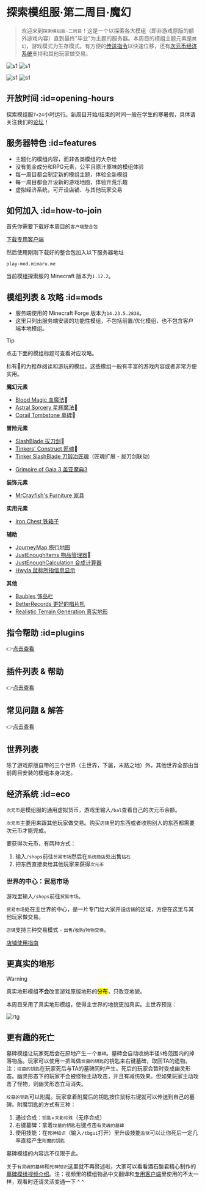# 探索模组服·第二周目·魔幻

> 欢迎来到`探索模组服·二周目`！这是一个以探索各大模组（即非游戏原版的额外游戏内容）直到最终"毕业"为主题的服务器。本周目的模组主题元素是`魔幻`，游戏模式为生存模式。有方便的[传送指令](/welcome/commands.md)以快速位移，还有[次元币经济系统](#eco)支持和其他玩家做交易。

![s1](../assets/images/servers/preview-bloodmagic.jpg ':class=img-small')
![s1](../assets/images/servers/preview-as.jpg ':class=img-small')

![s1](../assets/images/servers/preview-gaia.jpg ':class=img-small')
![s1](../assets/images/servers/preview-tinker.jpg ':class=img-small')

## 开放时间 :id=opening-hours

探索模组服`7×24`小时运行。新周目开始/结束的时间一般在学生的寒暑假，具体请关注我们的[论坛][bbs]！

## 服务器特色 :id=features

- 主题化的模组内容，而非各类模组的大杂烩
- 没有氪金成分和RPG元素，公平且原汁原味的模组体验
- 每一周目都会制定新的模组主题，体验全新模组
- 每一周目都会开设新的游戏地图，体验开荒乐趣
- 虚拟经济系统，可开设店铺、与其他玩家交易

## 如何加入 :id=how-to-join

首先你需要下载好本周目的`客户端整合包`

<a href="#/downloads.md" target="_blank" class="button">下载专用客户端</a>

然后使用刚刚下载好的整合包加入以下服务器地址

    play-mod.mimaru.me

当前模组探索服的 Minecraft 版本为`1.12.2`。

## 模组列表 & 攻略 :id=mods

- 服务端使用的 Minecraft Forge 版本为`14.23.5.2838`。
- 这里只列出服务端安装的功能性模组，不包括前置/优化模组，也不包含客户端本地模组。

> [!tip]
> 点击下面的模组标题可查看对应攻略。
>
> 标有🌟的为推荐阅读和游玩的模组。这些模组一般有丰富的游戏内容或者非常方便实用。

<!-- panels:start -->

<!-- div:panel-left -->

**魔幻元素**

- [Blood Magic 血魔法][bm]🌟
- [Astral Sorcery 星辉魔法][as]🌟
- [Corail Tombstone 墓碑][ct]🌟

**冒险元素**

- [SlashBlade 拔刀剑][sb]🌟
- [Tinkers' Construct 匠魂][tc]🌟
- [Tinker SlashBlade 刀锻冶匠魂][tc_slashblade]（匠魂扩展 - 拔刀剑联动）
<!-- - [Construct's Armory 匠魂兵工厂][tc_conarm]（匠魂扩展 - 支持制作盔甲） -->
- [Grimoire of Gaia 3 盖亚魔典3][gaia3]

**装饰元素**

- [MrCrayfish's Furniture 家具][furniture]

<!-- div:panel-right -->

**实用元素**

- [Iron Chest 铁箱子][ironchest]

**辅助**

- [JourneyMap 旅行地图][journeymap]
- [JustEnoughItems 物品管理器][jei]🌟
- [JustEnoughCalculation 合成计算器][jec]
- [Hwyla 鼠标所指信息显示][hwyla]

**其他**

- [Baubles 饰品栏][baubles]
- [BetterRecords 更好的唱片机][betterrecords]
- [Realistic Terrain Generation 真实地形][rtg]

<!-- panels:end -->

[bm]: https://www.bilibili.com/video/av11364354
[as]: https://www.bilibili.com/video/av21988235
[journeymap]: https://www.mcbbs.net/thread-612917-1-1.html
[furniture]: https://www.bilibili.com/video/av10407590
[tc]: https://www.bilibili.com/video/av8317656
[tc_slashblade]: https://www.mcbbs.net/thread-846907-1-1.html
[tc_conarm]: https://www.bilibili.com/video/av37293887
[gaia3]: https://www.mcbbs.net/thread-445944-1-1.html
[ironchest]: https://www.mcbbs.net/thread-372723-1-1.html
[betterrecords]: https://bbs.mimaru.me/d/320
[ts]: https://www.mcmod.cn/class/557.html
[sb]: https://www.mcmod.cn/class/366.html
[ct]: https://www.bilibili.com/video/av55562073
[jei]: https://www.bilibili.com/video/av7699958
[jec]: https://www.mcbbs.net/thread-561503-1-1.html
[baubles]: https://www.mcmod.cn/class/473.html
[rtg]: https://www.mcmod.cn/class/635.html
[hwyla]: https://www.mcbbs.net/thread-648893-1-1.html

## 指令帮助 :id=plugins

👉[点击查看](/welcome/commands.md)

## 插件列表 & 帮助

👉[点击查看](/welcome/plugins.md)

## 常见问题 & 解答

👉[点击查看](/mc-servers/modded-v2/faq.md)

## 世界列表

除了游戏原版自带的三个世界（主世界，下届，末路之地）外，其他世界全部由当前周目安装的模组本身决定。

## 经济系统 :id=eco

`次元币`是模组服的通用虚拟货币，游戏里输入`/bal`查看自己的次元币余额。

`次元币`主要用来跟其他玩家做交易。购买`店铺`里的东西或者收购别人的东西都需要次元币才能完成。

要获得次元币，有两种方式：

1. 输入`/shops`前往`贸易市场`然后在`系统商店`处出售`钻石`
2. 把东西直接卖给其他玩家来获得`次元币`

### 世界的中心：贸易市场

游戏里输入`/shops`前往`贸易市场`。

`贸易市场`处在主世界的中心，是一片专门给大家开设`店铺`的区域，方便在这里与其他玩家做交易。

`店铺`支持三种交易模式 - `出售`/`收购`/`物物交换`。

<a href="#/plugins/carrotshop.md" target="_blank" class="button">店铺使用指南</a>

## 更真实的地形

> [!warning]
> 真实地形模组**不会**改变游戏原版地形的<mark>分布</mark>，只改变地貌。

本周目采用了真实地形模组，使得主世界的地貌更加真实。主世界预览：

![rtg](https://bbs.mcmod.cn/data/attachment/album/201704/25/172612s9u999z78d7gk85z.gif)

## 更有趣的死亡

墓碑模组让玩家死后会在原地产生一个`墓碑`。墓碑会自动收纳半径`5`格范围内的掉落物品。玩家可以使用一把叫做`坟墓的钥匙`的钥匙来右键墓碑，取回TA的遗物。注：`坟墓的钥匙`在玩家死后与TA的墓碑同时产生。死后的玩家会暂时变成幽灵形态。幽灵形态下的玩家不会被怪物主动攻击，并且有减伤效果。但如果玩家主动攻击了怪物，则幽灵形态立马消失。

`坟墓的钥匙`可以附魔。玩家拿着附魔后的钥匙按住鼠标右键就可以传送到自己的墓碑。附魔钥匙的方式有三种：

1. 通过合成：`钥匙`+`末影珍珠`（无序合成）
2. 右键墓碑：拿着`坟墓的钥匙`右键点击`有灵魂的墓碑`
3. 使用技能：在`死神知识`（输入`/tbgui`打开）里升级技能`监狱`可以让你死后一定几率直接产生`附魔的钥匙`

墓碑模组的内容远不仅限于此。

关于`有灵魂的墓碑`和`死神知识`这里就不再赘述啦，大家可以看看酒石酸君精心制作的[墓碑模组视频介绍][ct]。注：视频里的模组物品中文翻译和[专用客户端](/downloads.md)里使用的不太一样，观看时还请灵活变通一下 ^ ^

[the_overworld]: https://minecraft-zh.gamepedia.com/%E4%B8%BB%E4%B8%96%E7%95%8C
[the_nether]: https://minecraft-zh.gamepedia.com/%E4%B8%8B%E7%95%8C
[the_end]: https://minecraft-zh.gamepedia.com/%E6%9C%AB%E8%B7%AF%E4%B9%8B%E5%9C%B0
[superflat]: https://minecraft-zh.gamepedia.com/%E8%B6%85%E5%B9%B3%E5%9D%A6%E4%B8%96%E7%95%8C
[bbs]: http://bbs.mimaru.me/
